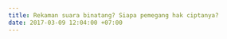 ```yaml
---
title: Rekaman suara binatang? Siapa pemegang hak ciptanya?
date: 2017-03-09 12:04:00 +07:00
---
```


